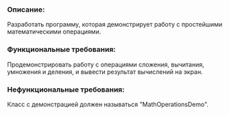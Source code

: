 ### Описание:
 
Разработать программу, которая демонстрирует работу с простейшими математическими операциями.

 
### Функциональные требования:
 
Продемонстрировать работу с операциями сложения, вычитания, умножения и деления, и вывести результат вычислений на экран.

 
### Нефункциональные требования:
 
Класс с демонстрацией должен называться "MathOperationsDemo".
